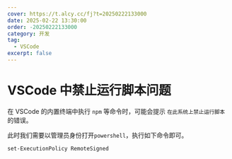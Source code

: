 ```yaml
---
cover: https://t.alcy.cc/fj?t=20250222133000
date: 2025-02-22 13:30:00
order: -20250222133000
category: 开发
tag:
  - VSCode
excerpt: false
---
```


# VSCode 中禁止运行脚本问题

在 VSCode 的内置终端中执行 `npm` 等命令时，可能会提示 `在此系统上禁止运行脚本` 的错误。

此时我们需要以管理员身份打开`powershell`，执行如下命令即可。

```sh
set-ExecutionPolicy RemoteSigned
```